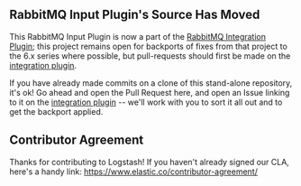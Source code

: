 ## RabbitMQ Input Plugin's Source Has Moved

This RabbitMQ Input Plugin is now a part of the [RabbitMQ Integration Plugin][integration-source];
this project remains open for backports of fixes from that project to the 6.x series where possible, but pull-requests should first be made on the [integration plugin][integration-pull-requests].

If you have already made commits on a clone of this stand-alone repository, it's ok! Go ahead and open the Pull Request here, and open an Issue linking to it on the [integration plugin][integration-issues] -- we'll work with you to sort it all out and to get the backport applied.

## Contributor Agreement

Thanks for contributing to Logstash! If you haven't already signed our CLA, here's a handy link: https://www.elastic.co/contributor-agreement/

[integration-source]: https://github.com/logstash-plugins/logstash-integration-rabbitmq
[integration-issues]: https://github.com/logstash-plugins/logstash-integration-rabbitmq/issues/
[integration-pull-requests]: https://github.com/logstash-plugins/logstash-integration-rabbitmq/pulls
